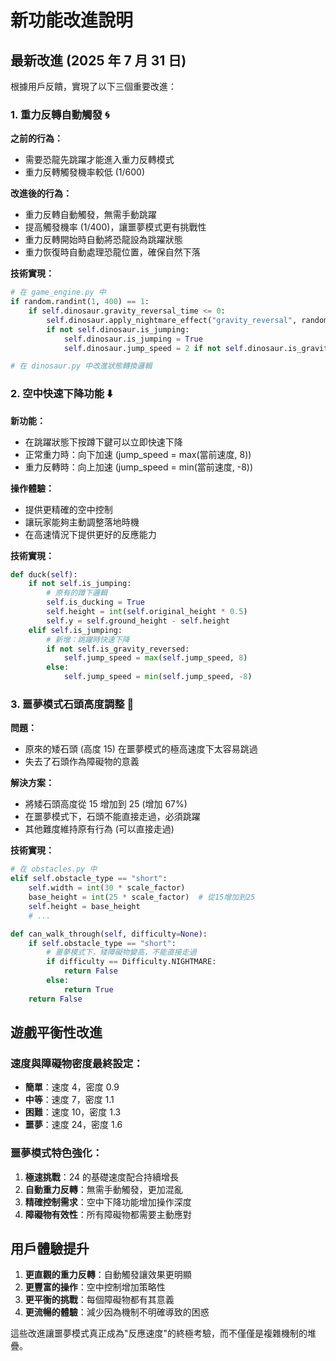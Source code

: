 # 新功能改進說明

## 最新改進 (2025 年 7 月 31 日)

根據用戶反饋，實現了以下三個重要改進：

### 1. 重力反轉自動觸發 🌀

**之前的行為：**

- 需要恐龍先跳躍才能進入重力反轉模式
- 重力反轉觸發機率較低 (1/600)

**改進後的行為：**

- 重力反轉自動觸發，無需手動跳躍
- 提高觸發機率 (1/400)，讓噩夢模式更有挑戰性
- 重力反轉開始時自動將恐龍設為跳躍狀態
- 重力恢復時自動處理恐龍位置，確保自然下落

**技術實現：**

```python
# 在 game_engine.py 中
if random.randint(1, 400) == 1:
    if self.dinosaur.gravity_reversal_time <= 0:
        self.dinosaur.apply_nightmare_effect("gravity_reversal", random.randint(180, 300))
        if not self.dinosaur.is_jumping:
            self.dinosaur.is_jumping = True
            self.dinosaur.jump_speed = 2 if not self.dinosaur.is_gravity_reversed else -2

# 在 dinosaur.py 中改進狀態轉換邏輯
```

### 2. 空中快速下降功能 ⬇️

**新功能：**

- 在跳躍狀態下按蹲下鍵可以立即快速下降
- 正常重力時：向下加速 (jump_speed = max(當前速度, 8))
- 重力反轉時：向上加速 (jump_speed = min(當前速度, -8))

**操作體驗：**

- 提供更精確的空中控制
- 讓玩家能夠主動調整落地時機
- 在高速情況下提供更好的反應能力

**技術實現：**

```python
def duck(self):
    if not self.is_jumping:
        # 原有的蹲下邏輯
        self.is_ducking = True
        self.height = int(self.original_height * 0.5)
        self.y = self.ground_height - self.height
    elif self.is_jumping:
        # 新增：跳躍時快速下降
        if not self.is_gravity_reversed:
            self.jump_speed = max(self.jump_speed, 8)
        else:
            self.jump_speed = min(self.jump_speed, -8)
```

### 3. 噩夢模式石頭高度調整 🗿

**問題：**

- 原來的矮石頭 (高度 15) 在噩夢模式的極高速度下太容易跳過
- 失去了石頭作為障礙物的意義

**解決方案：**

- 將矮石頭高度從 15 增加到 25 (增加 67%)
- 在噩夢模式下，石頭不能直接走過，必須跳躍
- 其他難度維持原有行為 (可以直接走過)

**技術實現：**

```python
# 在 obstacles.py 中
elif self.obstacle_type == "short":
    self.width = int(30 * scale_factor)
    base_height = int(25 * scale_factor)  # 從15增加到25
    self.height = base_height
    # ...

def can_walk_through(self, difficulty=None):
    if self.obstacle_type == "short":
        # 噩夢模式下，矮障礙物變高，不能直接走過
        if difficulty == Difficulty.NIGHTMARE:
            return False
        else:
            return True
    return False
```

## 遊戲平衡性改進

### 速度與障礙物密度最終設定：

- **簡單**：速度 4，密度 0.9
- **中等**：速度 7，密度 1.1
- **困難**：速度 10，密度 1.3
- **噩夢**：速度 24，密度 1.6

### 噩夢模式特色強化：

1. **極速挑戰**：24 的基礎速度配合持續增長
2. **自動重力反轉**：無需手動觸發，更加混亂
3. **精確控制需求**：空中下降功能增加操作深度
4. **障礙物有效性**：所有障礙物都需要主動應對

## 用戶體驗提升

1. **更直觀的重力反轉**：自動觸發讓效果更明顯
2. **更豐富的操作**：空中控制增加策略性
3. **更平衡的挑戰**：每個障礙物都有其意義
4. **更流暢的體驗**：減少因為機制不明確導致的困惑

這些改進讓噩夢模式真正成為"反應速度"的終極考驗，而不僅僅是複雜機制的堆疊。
